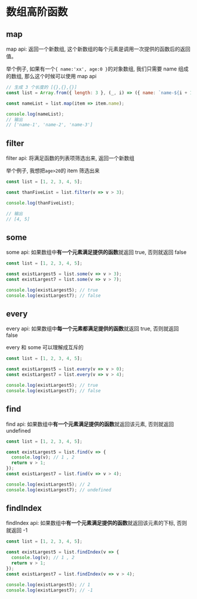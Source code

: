 # 数组高阶函数

## map

map api: 返回一个新数组, 这个新数组的每个元素是调用一次提供的函数后的返回值。

举个例子, 如果有一个`{ name:'xx', age:0 }`的对象数组, 我们只需要 name 组成的数组, 那么这个时候可以使用 map api

```js
// 生成 3 个长度的 [{},{},{}]
const list = Array.from({ length: 3 }, (_, i) => ({ name: `name-${i + 1}`, age: 14 + i }));

const nameList = list.map(item => item.name);

console.log(nameList);
// 输出
// ['name-1', 'name-2', 'name-3']
```

## filter

filter api: 将满足函数的列表项筛选出来, 返回一个新数组

举个例子, 我想把`age>20`的 item 筛选出来

```js
const list = [1, 2, 3, 4, 5];

const thanFiveList = list.filter(v => v > 3);

console.log(thanFiveList);

// 输出
// [4, 5]
```

## some

some api: 如果数组中**有一个元素满足提供的函数**就返回 true, 否则就返回 false

```js
const list = [1, 2, 3, 4, 5];

const existLargest5 = list.some(v => v > 3);
const existLargest7 = list.some(v => v > 7);

console.log(existLargest5); // true
console.log(existLargest7); // false
```

## every

every api: 如果数组中**每一个元素都满足提供的函数**就返回 true, 否则就返回 false

every 和 some 可以理解成互斥的

```js
const list = [1, 2, 3, 4, 5];

const existLargest5 = list.every(v => v > 0);
const existLargest7 = list.every(v => v > 4);

console.log(existLargest5); // true
console.log(existLargest7); // false
```

## find

find api: 如果数组中**有一个元素满足提供的函数**就返回该元素, 否则就返回 undefined

```js
const list = [1, 2, 3, 4, 5];

const existLargest5 = list.find(v => {
  console.log(v); // 1 , 2
  return v > 1;
});
const existLargest7 = list.find(v => v > 4);

console.log(existLargest5); // 2
console.log(existLargest7); // undefined
```

## findIndex

findIndex api: 如果数组中**有一个元素满足提供的函数**就返回该元素的下标, 否则就返回 -1

```js
const list = [1, 2, 3, 4, 5];

const existLargest5 = list.findIndex(v => {
  console.log(v); // 1 , 2
  return v > 1;
});
const existLargest7 = list.findIndex(v => v > 4);

console.log(existLargest5); // 1
console.log(existLargest7); // -1
```
